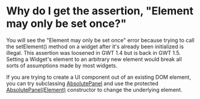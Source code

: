 <a href='Hidden comment: 
2008-11-27. Deprecated. Duplicate of FAQ_AssertionElementMayOnlyBeSetOnce. Combined content.
'></a>
# Why do I get the assertion, "Element may only be set once?" #

You will see the "Element may only be set once" error because trying to call the setElement() method on a widget after it's already been initialized is illegal. This assertion was loosened in GWT 1.4 but is back in GWT 1.5.  Setting a Widget's element to an arbitrary new element would break all sorts of assumptions made by most widgets.

If you are trying to create a UI component out of an existing DOM element, you can try subclassing [AbsolutePanel](http://google-web-toolkit.googlecode.com/svn/javadoc/1.5/com/google/gwt/user/client/ui/AbsolutePanel.html) and use the protected [AbsolutePanel(Element)](http://google-web-toolkit.googlecode.com/svn/javadoc/1.5/com/google/gwt/user/client/ui/AbsolutePanel.html#AbsolutePanel(com.google.gwt.user.client.Element)) constructor to change the underlying element.

